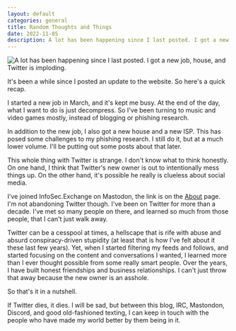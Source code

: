 ```yaml
---
layout: default
categories: general
title: Random Thoughts and Things
date: 2022-11-05
description: A lot has been happening since I last posted. I got a new job, house, and Twitter is imploding.
---
```

![A lot has been happening since I last posted. I got a new job, house, and Twitter is imploding.][img1]

It's been a while since I posted an update to the website. So here's a quick recap.

I started a new job in March, and  it's kept me busy. At the end of the day, what I want to do is just decompress. So I've been turning to music and video games mostly, instead of blogging or phishing research.

In addition to the new job, I also got a new house and a new ISP. This has posed some challenges to my phishing research. I still do it,  but at a much lower volume. I'll be putting out some posts about that later.

This whole thing with Twitter is strange. I don't know what to think honestly. On one hand, I think that Twitter's new owner is out to intentionally mess things up. On the other hand, it's possible he really is clueless about social media.

I've joined InfoSec.Exchange on Mastodon, the link is on the [About](https://steved3.io/about/) page. I'm not abandoning Twitter though. I've been on Twitter for more than a decade. I've met so many people on there, and learned so much from those people, that I can't just walk away.

Twitter can be a cesspool at times, a hellscape that is rife with abuse and absurd conspiracy-driven stupidity (at least that  is how I've felt about it these last few years). Yet, when I started filtering my feeds and follows, and started focusing on the content and conversations I wanted, I learned more than I ever thought possible from some really smart people. Over the years, I have built honest friendships and business relationships. I can't just throw that away because the new owner is an asshole.

So that's it in a nutshell.

If Twitter dies, it dies. I will be sad, but between this blog, IRC, Mastondon, Discord, and good old-fashioned texting, I can keep in touch with the people who have made my world better by them being in it.

[img1]:https://steved3.io/images/random_blog.jpg
